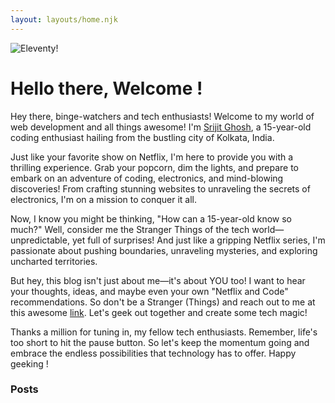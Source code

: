 ```yaml
---
layout: layouts/home.njk
---
```


<div class="illo-container">
  <img src="https://cdn.glitch.com/cad20829-cd7f-405a-95e8-5e17b206a304%2Fillustration.svg?v=1618198438357" class="illustration" style="align: right" alt="Eleventy!">
</div>

# Hello there, Welcome !

Hey there, binge-watchers and tech enthusiasts! Welcome to my world of web development and all things awesome! I'm [Srijit Ghosh](https://srijit.life), a 15-year-old coding enthusiast hailing from the bustling city of Kolkata, India. 

Just like your favorite show on Netflix, I'm here to provide you with a thrilling experience. Grab your popcorn, dim the lights, and prepare to embark on an adventure of coding, electronics, and mind-blowing discoveries! From crafting stunning websites to unraveling the secrets of electronics, I'm on a mission to conquer it all.

Now, I know you might be thinking, "How can a 15-year-old know so much?" Well, consider me the Stranger Things of the tech world—unpredictable, yet full of surprises! And just like a gripping Netflix series, I'm passionate about pushing boundaries, unraveling mysteries, and exploring uncharted territories.

But hey, this blog isn't just about me—it's about YOU too! I want to hear your thoughts, ideas, and maybe even your own "Netflix and Code" recommendations. So don't be a Stranger (Things) and reach out to me at this awesome [link](https://srijit.life). Let's geek out together and create some tech magic!

Thanks a million for tuning in, my fellow tech enthusiasts. Remember, life's too short to hit the pause button. So let's keep the momentum going and embrace the endless possibilities that technology has to offer. Happy geeking !

### Posts

